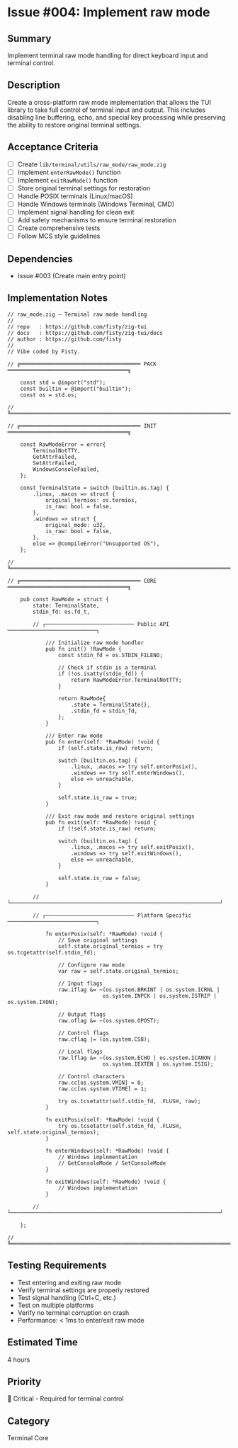 # Issue #004: Implement raw mode

## Summary
Implement terminal raw mode handling for direct keyboard input and terminal control.

## Description
Create a cross-platform raw mode implementation that allows the TUI library to take full control of terminal input and output. This includes disabling line buffering, echo, and special key processing while preserving the ability to restore original terminal settings.

## Acceptance Criteria
- [ ] Create `lib/terminal/utils/raw_mode/raw_mode.zig`
- [ ] Implement `enterRawMode()` function
- [ ] Implement `exitRawMode()` function
- [ ] Store original terminal settings for restoration
- [ ] Handle POSIX terminals (Linux/macOS)
- [ ] Handle Windows terminals (Windows Terminal, CMD)
- [ ] Implement signal handling for clean exit
- [ ] Add safety mechanisms to ensure terminal restoration
- [ ] Create comprehensive tests
- [ ] Follow MCS style guidelines

## Dependencies
- Issue #003 (Create main entry point)

## Implementation Notes
```zig
// raw_mode.zig — Terminal raw mode handling
//
// repo   : https://github.com/fisty/zig-tui
// docs   : https://github.com/fisty/zig-tui/docs
// author : https://github.com/fisty
//
// Vibe coded by Fisty.

// ╔══════════════════════════════════════ PACK ══════════════════════════════════════╗

    const std = @import("std");
    const builtin = @import("builtin");
    const os = std.os;

// ╚══════════════════════════════════════════════════════════════════════════════════════╝

// ╔══════════════════════════════════════ INIT ══════════════════════════════════════╗

    const RawModeError = error{
        TerminalNotTTY,
        GetAttrFailed,
        SetAttrFailed,
        WindowsConsoleFailed,
    };

    const TerminalState = switch (builtin.os.tag) {
        .linux, .macos => struct {
            original_termios: os.termios,
            is_raw: bool = false,
        },
        .windows => struct {
            original_mode: u32,
            is_raw: bool = false,
        },
        else => @compileError("Unsupported OS"),
    };

// ╚══════════════════════════════════════════════════════════════════════════════════════╝

// ╔══════════════════════════════════════ CORE ══════════════════════════════════════╗

    pub const RawMode = struct {
        state: TerminalState,
        stdin_fd: os.fd_t,

        // ┌──────────────────────────── Public API ────────────────────────────┐

            /// Initialize raw mode handler
            pub fn init() !RawMode {
                const stdin_fd = os.STDIN_FILENO;
                
                // Check if stdin is a terminal
                if (!os.isatty(stdin_fd)) {
                    return RawModeError.TerminalNotTTY;
                }

                return RawMode{
                    .state = TerminalState{},
                    .stdin_fd = stdin_fd,
                };
            }

            /// Enter raw mode
            pub fn enter(self: *RawMode) !void {
                if (self.state.is_raw) return;

                switch (builtin.os.tag) {
                    .linux, .macos => try self.enterPosix(),
                    .windows => try self.enterWindows(),
                    else => unreachable,
                }

                self.state.is_raw = true;
            }

            /// Exit raw mode and restore original settings
            pub fn exit(self: *RawMode) !void {
                if (!self.state.is_raw) return;

                switch (builtin.os.tag) {
                    .linux, .macos => try self.exitPosix(),
                    .windows => try self.exitWindows(),
                    else => unreachable,
                }

                self.state.is_raw = false;
            }

        // └──────────────────────────────────────────────────────────────────┘

        // ┌──────────────────────────── Platform Specific ────────────────────────────┐

            fn enterPosix(self: *RawMode) !void {
                // Save original settings
                self.state.original_termios = try os.tcgetattr(self.stdin_fd);

                // Configure raw mode
                var raw = self.state.original_termios;
                
                // Input flags
                raw.iflag &= ~(os.system.BRKINT | os.system.ICRNL | 
                              os.system.INPCK | os.system.ISTRIP | os.system.IXON);
                
                // Output flags
                raw.oflag &= ~(os.system.OPOST);
                
                // Control flags
                raw.cflag |= (os.system.CS8);
                
                // Local flags
                raw.lflag &= ~(os.system.ECHO | os.system.ICANON | 
                              os.system.IEXTEN | os.system.ISIG);
                
                // Control characters
                raw.cc[os.system.VMIN] = 0;
                raw.cc[os.system.VTIME] = 1;

                try os.tcsetattr(self.stdin_fd, .FLUSH, raw);
            }

            fn exitPosix(self: *RawMode) !void {
                try os.tcsetattr(self.stdin_fd, .FLUSH, self.state.original_termios);
            }

            fn enterWindows(self: *RawMode) !void {
                // Windows implementation
                // GetConsoleMode / SetConsoleMode
            }

            fn exitWindows(self: *RawMode) !void {
                // Windows implementation
            }

        // └──────────────────────────────────────────────────────────────────┘

    };

// ╚══════════════════════════════════════════════════════════════════════════════════════╝
```

## Testing Requirements
- Test entering and exiting raw mode
- Verify terminal settings are properly restored
- Test signal handling (Ctrl+C, etc.)
- Test on multiple platforms
- Verify no terminal corruption on crash
- Performance: < 1ms to enter/exit raw mode

## Estimated Time
4 hours

## Priority
🔴 Critical - Required for terminal control

## Category
Terminal Core